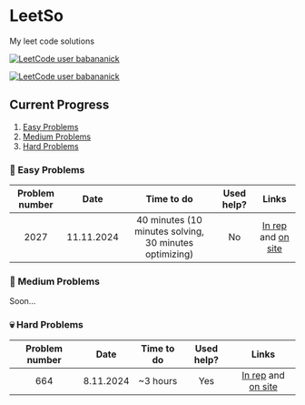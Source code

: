 # LeetSo
My leet code solutions

[![LeetCode user babananick](https://img.shields.io/badge/dynamic/json?style=for-the-badge&labelColor=black&color=%23ffa116&label=Ranking&query=ranking&url=https%3A%2F%2Fleetcode-badge.vercel.app%2Fapi%2Fusers%2Fbabananick&logo=leetcode&logoColor=yellow)](https://leetcode.com/babananick/)

[![LeetCode user babananick](https://img.shields.io/badge/dynamic/json?style=for-the-badge&labelColor=black&color=%23ffa116&label=Solved&query=solvedOverTotal&url=https%3A%2F%2Fleetcode-badge.vercel.app%2Fapi%2Fusers%2Fbabananick&logo=leetcode&logoColor=yellow)](https://leetcode.com/babananick/)

## Current Progress
1. [Easy Problems](#-easy-problems)
2. [Medium Problems](#-medium-problems)
3. [Hard Problems](#-hard-problems)

### 🌻 Easy Problems

| Problem number |    Date    |                       Time to do                       | Used help? |                                                                                Links                                                                                 |
|:--------------:|:----------:|:------------------------------------------------------:|:----------:|:--------------------------------------------------------------------------------------------------------------------------------------------------------------------:|
|      2027      | 11.11.2024 | 40 minutes (10 minutes solving, 30 minutes optimizing) |     No     | [In rep](leetcode/src/desktopMain/kotlin/dev/babananick/leet/task2027/Solution2027.kt) and [on site](https://leetcode.com/problems/minimum-moves-to-convert-string/) |


### 🤔 Medium Problems

Soon...

### 💀 Hard Problems

| Problem number |   Date    | Time to do | Used help? |                                                                       Links                                                                        |
|:--------------:|:---------:|:----------:|:----------:|:--------------------------------------------------------------------------------------------------------------------------------------------------:|
|      664       | 8.11.2024 |  ~3 hours  |    Yes     | [In rep](leetcode/src/desktopMain/kotlin/dev/babananick/leet/task664/Solution664.kt) and [on site](https://leetcode.com/problems/strange-printer/) |
